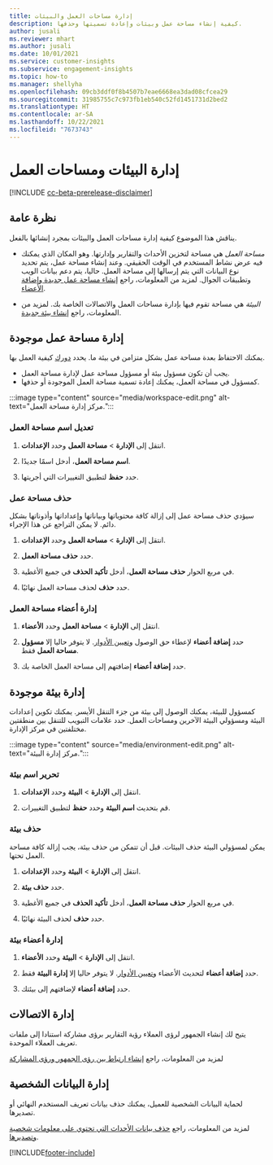 ```yaml
---
title: إدارة مساحات العمل والبيئات
description: كيفية إنشاء مساحة عمل وبيئات وإعادة تسميتها وحذفها.
author: jusali
ms.reviewer: mhart
ms.author: jusali
ms.date: 10/01/2021
ms.service: customer-insights
ms.subservice: engagement-insights
ms.topic: how-to
ms.manager: shellyha
ms.openlocfilehash: 09cb3ddf0f8b4507b7eae6668ea3dad08cfcea29
ms.sourcegitcommit: 31985755c7c973fb1eb540c52fd1451731d2bed2
ms.translationtype: HT
ms.contentlocale: ar-SA
ms.lasthandoff: 10/22/2021
ms.locfileid: "7673743"
---
```

# <a name="manage-environments-and-workspaces"></a>إدارة البيئات ومساحات العمل

[!INCLUDE [cc-beta-prerelease-disclaimer](includes/cc-beta-prerelease-disclaimer.md)]

## <a name="overview"></a>نظرة عامة‬

يناقش هذا الموضوع كيفية إدارة مساحات العمل والبيئات بمجرد إنشائها بالفعل. 

- *مساحة العمل* هي مساحة لتخزين الأحداث والتقارير وإدارتها. وهو المكان الذي يمكنك فيه عرض نشاط المستخدم في الوقت الحقيقي. وعند إنشاء مساحة عمل، يتم تحديد نوع البيانات التي يتم إرسالها إلى مساحة العمل. حاليا، يتم دعم بيانات الويب وتطبيقات الجوال. لمزيد من المعلومات، راجع [إنشاء مساحة عمل جديدة وإضافة الأعضاء](create-workspace.md).

- *البيئة* هي مساحة تقوم فيها بإدارة مساحات العمل والاتصالات الخاصة بك. لمزيد من المعلومات، راجع [إنشاء بيئة جديدة](create-new-environment.md).

## <a name="manage-an-existing-workspace"></a>إدارة مساحة عمل موجودة

يمكنك الاحتفاظ بعدة مساحة عمل بشكل متزامن في بيئة ما. يحدد [دورك](user-roles.md) كيفية العمل بها. 

 - يجب أن تكون مسؤول بيئة أو مسؤول مساحة عمل لإدارة مساحة العمل.
 - كمسؤول في مساحة العمل، يمكنك إعادة تسمية مساحة العمل الموجودة أو حذفها. 

:::image type="content" source="media/workspace-edit.png" alt-text="مركز إدارة مساحة العمل.":::

### <a name="edit-a-workspace-name"></a>تعديل اسم مساحة العمل

1. انتقل إلى **الإدارة** > **مساحة العمل** وحدد **الإعدادات**.

1. **اسم مساحة العمل**، أدخل اسمًا جديدًا. 

1. حدد **حفظ** لتطبيق التغييرات التي أجريتها.

### <a name="delete-a-workspace"></a>حذف مساحة عمل

سيؤدي حذف مساحة عمل إلى إزالة كافة محتوياتها وبياناتها وإعداداتها وأذوناتها بشكل دائم. لا يمكن التراجع عن هذا الإجراء.

1. انتقل إلى **الإدارة** > **مساحة العمل** وحدد **الإعدادات**.

1. حدد **حذف مساحة العمل**. 

1. في مربع الحوار **حذف مساحة العمل**، أدخل **تأكيد الحذف** في جميع الأغطية. 

1. حدد **حذف** لحذف مساحة العمل نهائيًا.

### <a name="manage-workspace-members"></a>إدارة أعضاء مساحة العمل

1. انتقل إلى **الإدارة** > **مساحة العمل** وحدد **الأعضاء**.

1. حدد **إضافة أعضاء**  لإعطاء حق الوصول و[تعيين الأدوار](user-roles.md). لا يتوفر حاليا إلا **مسؤول مساحة العمل** فقط.

1. حدد **إضافة أعضاء** إضافتهم إلى مساحة العمل الخاصة بك.

## <a name="manage-an-existing-environment"></a>إدارة بيئة موجودة

كمسؤول للبيئة، يمكنك الوصول إلى بيئة من جزء التنقل الأيسر. يمكنك تكوين إعدادات البيئة ومسؤولي البيئة الآخرين ومساحات العمل. حدد علامات التبويب للتنقل بين منطقتين مختلفتين في مركز الإدارة.

:::image type="content" source="media/environment-edit.png" alt-text="مركز إدارة البيئة.":::

### <a name="edit-an-environment-name"></a>تحرير اسم بيئة

1. انتقل إلى **الإدارة** > **البيئة** وحدد **الإعدادات**.

1. قم بتحديث **اسم البيئة** وحدد **حفظ** لتطبيق التغييرات.

### <a name="delete-an-environment"></a>حذف بيئة

يمكن لمسؤولي البيئة حذف البيئات. قبل أن تتمكن من حذف بيئة، يجب إزالة كافة مساحة العمل تحتها.

1. انتقل إلى **الإدارة** > **البيئة** وحدد **الإعدادات**.

1. حدد **حذف بيئة**. 

1. في مربع الحوار **حذف مساحة العمل**، أدخل **تأكيد الحذف** في جميع الأغطية. 

1. حدد **حذف** لحذف البيئة نهائيًا.

### <a name="manage-environment-members"></a>إدارة أعضاء بيئة

1. انتقل إلى **الإدارة** > **البيئة** وحدد **الأعضاء**.

1. حدد **إضافة أعضاء**  لتحديث الأعضاء و[تعيين الأدوار](user-roles.md). لا يتوفر حاليا إلا **إدارة البيئة** فقط.

1. حدد **إضافة أعضاء** لإضافتهم إلى بيئتك.

## <a name="manage-connections"></a>إدارة الاتصالات

يتيح لك إنشاء الجمهور لرؤى العملاء رؤية التقارير برؤى مشاركة استنادا إلى ملفات تعريف العملاء الموحدة. 

لمزيد من المعلومات، راجع [إنشاء ارتباط بين رؤى الجمهور ورؤى المشاركة](integrate-audience-insights-engagement-insights.md)

## <a name="manage-personal-data"></a>إدارة البيانات الشخصية

لحماية البيانات الشخصية للعميل، يمكنك حذف بيانات تعريف المستخدم النهائي أو تصديرها.

لمزيد من المعلومات، راجع [حذف بيانات الأحداث التي تحتوي على معلومات شخصية وتصديرها](../dsr-rights-requests.md#deleting-and-exporting-event-data-containing-end-user-identifiable-information).

[!INCLUDE[footer-include](../includes/footer-banner.md)]
